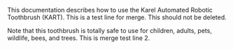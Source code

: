 This documentation describes how to use the Karel Automated Robotic Toothbrush (KART). This is a test line for merge. This should not be deleted.

Note that this toothbrush is totally safe to use for children, adults, pets, wildlife, bees, and trees. This is merge test line 2.

